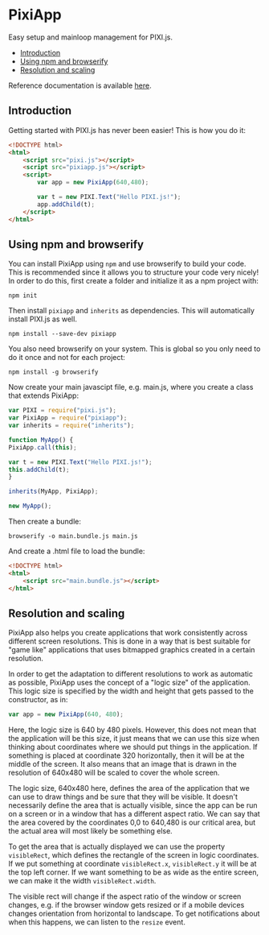 PixiApp
=======

Easy setup and mainloop management for PIXI.js.

* [Introduction](#introduction)
* [Using npm and browserify](#using-npm-and-browserify)
* [Resolution and scaling](#resolution-and-scaling)

Reference documentation is available [here](http://limikael.altervista.org/pixiappdoc/).

Introduction
------------

Getting started with PIXI.js has never been easier! This is how you do it:

````html
<!DOCTYPE html>
<html>
	<script src="pixi.js"></script>
	<script src="pixiapp.js"></script>
	<script>
		var app = new PixiApp(640,480);

		var t = new PIXI.Text("Hello PIXI.js!");
		app.addChild(t);
	</script>
</html>
````

Using npm and browserify
------------------------

You can install PixiApp using `npm` and use browserify to build your code.
This is recommended since it allows you to structure your code very nicely!
In order to do this, first create a folder and initialize it as a npm project with:

    npm init

Then install `pixiapp` and `inherits` as dependencies. This will automatically install PIXI.js as well.

    npm install --save-dev pixiapp

You also need browserify on your system. This is global so you only need to do it once and not for 
each project:

    npm install -g browserify

Now create your main javascipt file, e.g. main.js, where you create a class that extends PixiApp:

````javascript
var PIXI = require("pixi.js");
var PixiApp = require("pixiapp");
var inherits = require("inherits");

function MyApp() {
PixiApp.call(this);

var t = new PIXI.Text("Hello PIXI.js!");
this.addChild(t);
}

inherits(MyApp, PixiApp);

new MyApp();
````

Then create a bundle:

    browserify -o main.bundle.js main.js

And create a .html file to load the bundle:

````html
<!DOCTYPE html>
<html>
	<script src="main.bundle.js"></script>
</html>
````

Resolution and scaling
----------------------

PixiApp also helps you create applications that work consistently across different screen resolutions.
This is done in a way that is best suitable for "game like" applications that uses bitmapped graphics created in a
certain resolution.

In order to get the adaptation to different resolutions to work as automatic as possible, PixiApp uses the concept of a
"logic size" of the application. This logic size is specified by the width and height that gets passed to the constructor,
as in:

````javascript
var app = new PixiApp(640, 480);
````

Here, the logic size is 640 by 480 pixels. However, this does not mean that the application will be this size, it just 
means that we can use this size when thinking about coordinates where we should put things in the application. If something
is placed at coordinate 320 horizontally, then it will be at the middle of the screen. It also means that an image that
is drawn in the resolution of 640x480 will be scaled to cover the whole screen.

The logic size, 640x480 here, defines the area of the application that we can use to draw things and be sure that they will
be visible. It doesn't necessarily define the area that is actually visible, since the app can be run on a screen or in 
a window that has a different aspect ratio. We can say that the area covered by the coordinates 0,0 to 640,480 is our
critical area, but the actual area will most likely be something else.

To get the area that is actually displayed we can use the property `visibleRect`, which defines the rectangle of the 
screen in logic coordinates. If we put something at coordinate `visibleRect.x`, `visibleRect.y` it will be at the top left
corner. If we want something to be as wide as the entire screen, we can make it the width `visibleRect.width`.

The visible rect will change if the aspect ratio of the window or screen changes, e.g. if the browser window gets resized
or if a mobile devices changes orientation from horizontal to landscape. To get notifications about when this happens,
we can listen to the `resize` event.
